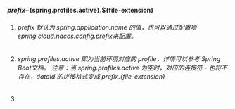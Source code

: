 **${prefix}-${spring.profiles.active}.${file-extension}**

1. ###### prefix 默认为 spring.application.name 的值，也可以通过配置项 spring.cloud.nacos.config.prefix来配置。
2. ###### spring.profiles.active 即为当前环境对应的 profile，详情可以参考 Spring Boot文档。 注意：当 spring.profiles.active 为空时，对应的连接符 - 也将不存在，dataId 的拼接格式变成 ${prefix}.${file-extension}
3.  
